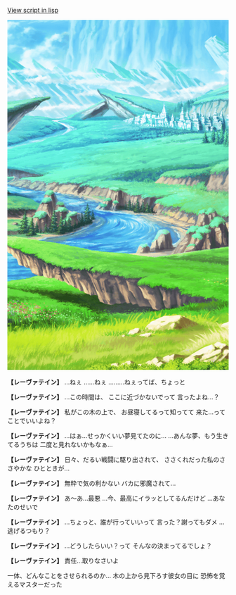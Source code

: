 [View script in lisp](../scripts/10022301.txt)

![plain.png](../images/backgrounds/plain.png)

**【レーヴァテイン】**
…ねぇ
……ねぇ
………ねぇってば、ちょっと

**【レーヴァテイン】**
…この時間は、
ここに近づかないでって
言ったよね…？

**【レーヴァテイン】**
私がこの木の上で、
お昼寝してるって知ってて
来た…ってことでいいよね？

**【レーヴァテイン】**
…はぁ…せっかくいい夢見てたのに…
…あんな夢、もう生きてるうちは
二度と見れないかもなぁ…

**【レーヴァテイン】**
日々、だるい戦闘に駆り出されて、
ささくれだった私のささやかな
ひとときが…

**【レーヴァテイン】**
無粋で気の利かない
バカに邪魔されて…

**【レーヴァテイン】**
あ〜あ…最悪
…今、最高にイラッとしてるんだけど
…あなたのせいで

**【レーヴァテイン】**
…ちょっと、誰が行っていいって
言った？謝ってもダメ
…逃げるつもり？

**【レーヴァテイン】**
…どうしたらいい？って
そんなの決まってるでしょ？

**【レーヴァテイン】**
責任…取りなさいよ

一体、どんなことをさせられるのか…
木の上から見下ろす彼女の目に
恐怖を覚えるマスターだった